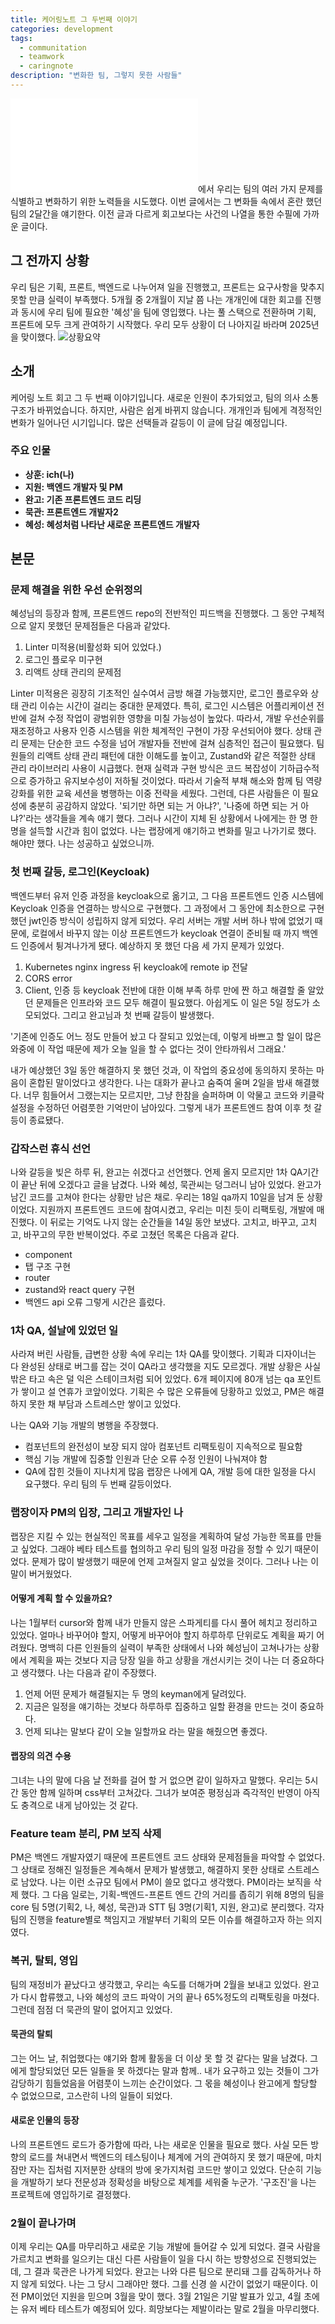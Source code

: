 ```yaml
---
title: 케어링노트 그 두번째 이야기
categories: development
tags:
  - communitation
  - teamwork
  - caringnote
description: "변화한 팀, 그렇지 못한 사람들"
---
```


![이전 글](2025-01-13-caringnote-retrospective-1.md)에서 우리는 팀의 여러 가지 문제를 식별하고 변화하기 위한 노력들을 시도했다. 이번 글에서는 그 변화들 속에서 혼란 했던 팀의 2달간을 얘기한다. 이전 글과 다르게 회고보다는 사건의 나열을 통한 수필에 가까운 글이다.

## 그 전까지 상황

우리 팀은 기획, 프론트, 백엔드로 나누어져 일을 진행했고, 프론트는 요구사항을 맞추지 못할 만큼 실력이 부족했다. 5개월 중 2개월이 지날 쯤 나는 개개인에 대한 회고를 진행과 동시에 우리 팀에 필요한 '혜성'을 팀에 영입했다. 나는 풀 스택으로 전환하며 기획, 프론트에 모두 크게 관여하기 시작했다. 우리 모두 상황이 더 나아지길 바라며 2025년을 맞이했다.
![상황요약](../../assets/images/2025-04-04-caringnote2/summary.png)

## 소개

케어링 노트 회고 그 두 번째 이야기입니다. 새로운 인원이 추가되었고, 팀의 의사 소통 구조가 바뀌었습니다. 하지만, 사람은 쉽게 바뀌지 않습니다. 개개인과 팀에게 격정적인 변화가 일어나던 시기입니다. 많은 선택들과 갈등이 이 글에 담길 예정입니다.

### 주요 인물

- **상훈: ich(나)**
- **지원: 백엔드 개발자 및 PM**
- **완고: 기존 프론트엔드 코드 리딩**
- **묵관: 프론트엔드 개발자2**
- **혜성: 혜성처럼 나타난 새로운 프론트엔드 개발자**

## 본문

### 문제 해결을 위한 우선 순위정의

혜성님의 등장과 함께, 프론트엔드 repo의 전반적인 피드백을 진행했다. 그 동안 구체적으로 알지 못했던 문제점들은 다음과 같았다.

1. Linter 미적용(비활성화 되어 있었다.)
2. 로그인 플로우 미구현
3. 리액트 상태 관리의 문제점

Linter 미적용은 굉장히 기초적인 실수여서 금방 해결 가능했지만, 로그인 플로우와 상태 관리 이슈는 시간이 걸리는 중대한 문제였다. 특히, 로그인 시스템은 어플리케이션 전반에 걸쳐 수정 작업이 광범위한 영향을 미칠 가능성이 높았다. 따라서, 개발 우선순위를 재조정하고 사용자 인증 시스템을 위한 체계적인 구현이 가장 우선되어야 했다.
상태 관리 문제는 단순한 코드 수정을 넘어 개발자들 전반에 걸쳐 심층적인 접근이 필요했다. 팀원들의 리액트 상태 관리 패턴에 대한 이해도를 높이고, Zustand와 같은 적절한 상태 관리 라이브러리 사용이 시급했다. 현재 실력과 구현 방식은 코드 복잡성이 기하급수적으로 증가하고 유지보수성이 저하될 것이었다. 따라서 기술적 부채 해소와 함께 팀 역량 강화를 위한 교육 세션을 병행하는 이중 전략을 세웠다. 그런데, 다른 사람들은 이 필요성에 충분히 공감하지 않았다. '되기만 하면 되는 거 아냐?', '나중에 하면 되는 거 아냐?'라는 생각들을 계속 얘기 했다. 그러나 시간이 지체 된 상황에서 나에게는 한 명 한 명을 설득할 시간과 힘이 없었다. 나는 랩장에게 얘기하고 변화를 밀고 나가기로 했다. 해야만 했다. 나는 성공하고 싶었으니까.

### 첫 번째 갈등, 로그인(Keycloak)

백엔드부터 유저 인증 과정을 keycloak으로 옮기고, 그 다음 프론트엔드 인증 시스템에 Keycloak 인증을 연결하는 방식으로 구현했다. 그 과정에서 그 동안에 최소한으로 구현했던 jwt인증 방식이 성립하지 않게 되었다. 우리 서버는 개발 서버 하나 밖에 없었기 때문에, 로컬에서 바꾸지 않는 이상 프론트엔드가 keycloak 연결이 준비될 때 까지 백엔드 인증에서 튕겨나가게 됐다. 예상하지 못 했던 다음 세 가지 문제가 있었다.

1. Kubernetes nginx ingress 뒤 keycloak에 remote ip 전달
2. CORS error
3. Client, 인증 등 keycloak 전반에 대한 이해 부족
   하루 만에 짠 하고 해결할 줄 알았던 문제들은 인프라와 코드 모두 해결이 필요했다. 아쉽게도 이 일은 5일 정도가 소모되었다. 그리고 완고님과 첫 번째 갈등이 발생했다.

'기존에 인증도 어느 정도 만들어 놨고 다 잘되고 있었는데, 이렇게 바쁘고 할 일이 많은 와중에 이 작업 때문에 제가 오늘 일을 할 수 없다는 것이 안타까워서 그래요.'

내가 예상했던 3일 동안 해결하지 못 했던 것과, 이 작업의 중요성에 동의하지 못하는 마음이 혼합된 말이었다고 생각한다. 나는 대화가 끝나고 숨죽여 울며 2일을 밤새 해결했다. 너무 힘들어서 그랬는지는 모르지만, 그냥 한참을 슬퍼하며 이 악물고 코드와 키클락 설정을 수정하던 어렴풋한 기억만이 남아있다. 그렇게 내가 프론트엔드 참여 이후 첫 갈등이 종료됐다.

### 갑작스런 휴식 선언

나와 갈등을 빚은 하루 뒤, 완고는 쉬겠다고 선언했다. 언제 올지 모르지만 1차 QA기간이 끝난 뒤에 오겠다고 글을 남겼다. 나와 혜성, 묵관씨는 덩그러니 남아 있었다. 완고가 남긴 코드를 고쳐야 한다는 상황만 남은 채로. 우리는 18일 qa까지 10일을 남겨 둔 상황이었다. 지원까지 프론트엔드 코드에 참여시켰고, 우리는 미친 듯이 리팩토링, 개발에 매진했다.
이 뒤로는 기억도 나지 않는 순간들을 14일 동안 보냈다. 고치고, 바꾸고, 고치고, 바꾸고의 무한 반복이었다. 주로 고쳤던 목록은 다음과 같다.

- component
- 탭 구조 구현
- router
- zustand와 react query 구현
- 백엔드 api 오류
  그렇게 시간은 흘렀다.

### 1차 QA, 설날에 있었던 일

사라져 버린 사람들, 급변한 상황 속에 우리는 1차 QA를 맞이했다. 기획과 디자이너는 다 완성된 상태로 버그를 잡는 것이 QA라고 생각했을 지도 모르겠다. 개발 상황은 사실 밖은 타고 속은 덜 익은 스테이크처럼 되어 있었다. 6개 페이지에 80개 넘는 qa 포인트가 쌓이고 설 연휴가 코앞이었다. 기획은 수 많은 오류들에 당황하고 있었고, PM은 해결하지 못한 채 부담과 스트레스만 쌓이고 있었다.

나는 QA와 기능 개발의 병행을 주장했다.

- 컴포넌트의 완전성이 보장 되지 않아 컴포넌트 리팩토링이 지속적으로 필요함
- 핵심 기능 개발에 집중할 인원과 단순 오류 수정 인원이 나눠져야 함
- QA에 잡힌 것들이 지나치게 많음
  랩장은 나에게 QA, 개발 등에 대한 일정을 다시 요구했다. 우리 팀의 두 번째 갈등이었다.

### 랩장이자 PM의 입장, 그리고 개발자인 나

랩장은 지킬 수 있는 현실적인 목표를 세우고 일정을 계획하여 달성 가능한 목표를 만들고 싶었다. 그래야 베타 테스트를 협의하고 우리 팀의 일정 마감을 정할 수 있기 때문이었다. 문제가 많이 발생했기 때문에 언제 고쳐질지 알고 싶었을 것이다. 그러나 나는 이 말이 버거웠었다.

#### 어떻게 계획 할 수 있을까요?

나는 1월부터 cursor와 함께 내가 만들지 않은 스파게티를 다시 풀어 헤치고 정리하고 있었다. 얼마나 바꾸어야 할지, 어떻게 바꾸어야 할지 하루하루 단위로도 계획을 짜기 어려웠다. 명백히 다른 인원들의 실력이 부족한 상태에서 나와 혜성님이 고쳐나가는 상황에서 계획을 짜는 것보다 지금 당장 일을 하고 상황을 개선시키는 것이 나는 더 중요하다고 생각했다. 나는 다음과 같이 주장했다.

1. 언제 어떤 문제가 해결될지는 두 명의 keyman에게 달려있다.
2. 지금은 일정을 얘기하는 것보다 하루하루 집중하고 일할 환경을 만드는 것이 중요하다.
3. 언제 되냐는 말보다 같이 오늘 일할까요 라는 말을 해줬으면 좋겠다.

#### 랩장의 의견 수용

그녀는 나의 말에 다음 날 전화를 걸어 할 거 없으면 같이 일하자고 말했다. 우리는 5시간 동안 함께 일하며 css부터 고쳐갔다. 그녀가 보여준 평정심과 즉각적인 반영이 아직도 충격으로 내게 남아있는 것 같다.

### Feature team 분리, PM 보직 삭제

PM은 백엔드 개발자였기 때문에 프론트엔트 코드 상태와 문제점들을 파악할 수 없었다. 그 상태로 정해진 일정들은 계속해서 문제가 발생했고, 해결하지 못한 상태로 스트레스로 남았다. 나는 이런 소규모 팀에서 PM이 쓸모 없다고 생각했다. PM이라는 보직을 삭제 했다. 그 다음 일로는, 기획-백엔드-프론트 엔드 간의 거리를 좁히기 위해 8명의 팀을 core 팀 5명(기획2, 나, 혜성, 묵관)과 STT 팀 3명(기획1, 지원, 완고)로 분리했다. 각자 팀의 진행을 feature별로 책임지고 개발부터 기획의 모든 이슈를 해결하고자 하는 의지였다.

### 복귀, 탈퇴, 영입

팀의 재정비가 끝났다고 생각했고, 우리는 속도를 더해가며 2월을 보내고 있었다. 완고가 다시 합류했고, 나와 혜성의 코드 파악이 거의 끝나 65%정도의 리팩토링을 마쳤다. 그런데 점점 더 묵관의 말이 없어지고 있었다.

#### 묵관의 탈퇴

그는 어느 날, 취업했다는 얘기와 함께 활동을 더 이상 못 할 것 같다는 말을 남겼다. 그에게 할당되었던 모든 일들을 못 하겠다는 말과 함께.. 내가 요구하고 있는 것들이 그가 감당하기 힘들었음을 어렴풋이 느끼는 순간이었다. 그 몫을 혜성이나 완고에게 할당할 수 없었으므로, 고스란히 나의 일들이 되었다.

#### 새로운 인물의 등장

나의 프론트엔드 로드가 증가함에 따라, 나는 새로운 인물을 필요로 했다. 사실 모든 방향의 로드를 쳐내면서 백엔드의 테스팅이나 체계에 거의 관여하지 못 했기 때문에, 마치 잠만 자는 집처럼 지저분한 상태의 방에 옷가지처럼 코드만 쌓이고 있었다. 단순히 기능을 개발하기 보다 전문성과 정확성을 바탕으로 체계를 세워줄 누군가. '구조진'을 나는 프로젝트에 영입하기로 결정했다.

### 2월이 끝나가며

이제 우리는 QA를 마무리하고 새로운 기능 개발에 들어갈 수 있게 되었다. 결국 사람을 가르치고 변화를 일으키는 대신 다른 사람들이 일을 다시 하는 방향성으로 진행되었는데, 그 결과 묵관은 나가게 되었다. 완고는 나와 다른 팀으로 분리돼 그를 감독하거나 하지 않게 되었다. 나는 그 당시 그래야만 했다. 그를 신경 쓸 시간이 없었기 때문이다. 이전 PM이었던 지원을 믿으며 3월을 맞이 했다. 3월 21일은 기말 발표가 있고, 4월 초에는 유저 베타 테스트가 예정되어 있다. 희망보다는 제발이라는 말로 2월을 마무리했다.
